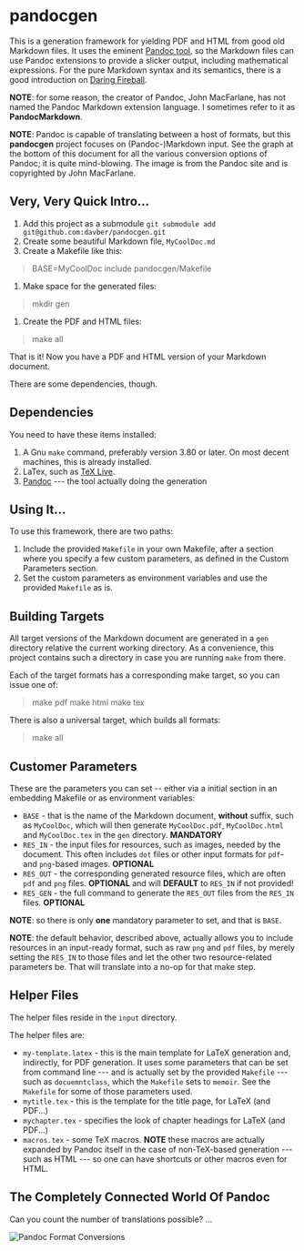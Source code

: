 # pandocgen

This is a generation framework for yielding PDF and HTML from good old Markdown files. It
uses the eminent [Pandoc tool](http://johnmacfarlane.net/pandoc/), so the Markdown files
can use Pandoc extensions to provide a slicker
output, including mathematical expressions. For the pure Markdown syntax and its
semantics, there is a good introduction on
[Daring Fireball](http://daringfireball.net/projects/markdown/syntax/).

**NOTE**: for some reason, the creator of Pandoc, John MacFarlane, has not named the
Pandoc Markdown extension language. I sometimes refer to it as **PandocMarkdown**.

**NOTE**: Pandoc is capable of translating between a host of formats, but this
**pandocgen** project focuses on (Pandoc-)Markdown input. See the graph at the bottom
of this document for all the various conversion options of Pandoc; it is quite
mind-blowing. The image is from the Pandoc site and is copyrighted by John MacFarlane.

## Very, Very Quick Intro...

1. Add this project as a submodule
   `git submodule add git@github.com:davber/pandocgen.git`
1. Create some beautiful Markdown file, `MyCoolDoc.md`
1. Create a Makefile like this:
>  BASE=MyCoolDoc
>  include pandocgen/Makefile
1. Make space for the generated files:
>  mkdir gen
1. Create the PDF and HTML files:
>  make all

That is it! Now you have a PDF and HTML version of your Markdown document.

There are some dependencies, though.

## Dependencies

You need to have these items installed:

1. A Gnu `make` command, preferably version 3.80 or later. On most decent machines,
   this is already installed.
1. LaTex, such as [TeX Live](http://www.tug.org/texlive/).
1. [Pandoc](http://johnmacfarlane.net/pandoc/) --- the tool actually doing the generation

## Using It...

To use this framework, there are two paths:

1. Include the provided `Makefile` in your own Makefile, after a section where you
   specify a few custom parameters, as defined in the Custom Parameters section.
2. Set the custom parameters as environment variables and use the provided `Makefile`
   as is.   
   
## Building Targets

All target versions of the Markdown document are generated in a `gen` directory
relative the current working directory. As a convenience, this project contains such
a directory in case you are running `make` from there.

Each of the target formats has a corresponding make target, so you can issue one of:

>	make pdf
>	make html
>	make tex

There is also a universal target, which builds all formats:

>	make all

## Customer Parameters

These are the parameters you can set -- either via a initial section in an embedding
Makefile or as environment variables:

* `BASE` - that is the name of the Markdown document, **without** suffix, such as
  `MyCoolDoc`, which will then generate `MyCoolDoc.pdf`, `MyCoolDoc.html` and
  `MyCoolDoc.tex` in the `gen` directory. **MANDATORY**
* `RES_IN` - the input files for resources, such as images, needed by the document.
   This often includes `dot` files or other input formats for `pdf`- and `png`-based
   images. **OPTIONAL**
* `RES_OUT` - the corresponding generated resource files, which are often `pdf` and
   `png` files. **OPTIONAL** and will **DEFAULT** to `RES_IN` if not provided!
* `RES_GEN` - the full command to generate the `RES_OUT` files from the `RES_IN` files.
   **OPTIONAL**
   
**NOTE**: so there is only **one** mandatory parameter to set, and that is `BASE`.

**NOTE**: the default behavior, described above, actually allows you to include
resources in an input-ready format, such as raw `png` and `pdf` files, by merely
setting the `RES_IN` to those files and let the other two resource-related parameters
be. That will translate into a no-op for that make step.

## Helper Files

The helper files reside in the `input` directory.

The helper files are:

* `my-template.latex` - this is the main template for LaTeX generation and, indirectly,
  for PDF generation. It uses some parameters that can be set from command line ---
  and is actually set by the provided `Makefile` --- such as `docuemntclass`, which
  the `Makefile` sets to `memoir`. See the `Makefile` for some of those parameters used.
* `mytitle.tex` - this is the template for the title page, for LaTeX (and PDF...)
* `mychapter.tex` - specifies the look of chapter headings for LaTeX (and PDF...)
* `macros.tex` - some TeX macros. **NOTE** these macros are actually expanded by Pandoc
  itself in the case of non-TeX-based generation --- such as HTML --- so one can have
  shortcuts or other macros even for HTML.

## The Completely Connected World Of Pandoc

Can you count the number of translations possible? ...

![Pandoc Format Conversions](http://johnmacfarlane.net/pandoc/diagram.png)